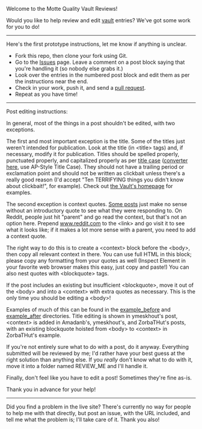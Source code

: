 Welcome to the Motte Quality Vault Reviews!

Would you like to help review and edit [vault](https://www.vault.themotte.org/) entries? We've got some work for you to do!

----

Here's the first prototype instructions, let me know if anything is unclear.

* Fork this repo, then clone your fork using Git.
* Go to the [Issues](https://github.com/themotte/vault_review/issues) page. Leave a comment on a post block saying that you're handling it (so nobody else grabs it.)
* Look over the entries in the numbered post block and edit them as per the instructions near the end.
* Check in your work, push it, and send a [pull request](https://docs.github.com/en/github/collaborating-with-pull-requests/proposing-changes-to-your-work-with-pull-requests/creating-a-pull-request).
* Repeat as you have time!

----

Post editing instructions:

In general, most of the things in a post shouldn't be edited, with two exceptions.

The first and most important exception is the title. Some of the titles just weren't intended for publication. Look at the title (in &lt;title&gt; tags) and, if necessary, modify it for publication. Titles should be spelled properly, punctuated properly, and capitalized properly as per [title case](https://en.wikipedia.org/wiki/Title_case) ([converter here](https://titlecase.com/), use AP-Style Title Case). They should not have a trailing period or exclamation point and should not be written as clickbait unless there's a really good reason (I'd accept "Ten TERRIFYING things you didn't know about clickbait!", for example). Check out [the Vault's homepage](https://www.vault.themotte.org/) for examples.

The second exception is context quotes. [Some posts](https://www.vault.themotte.org/post/the_internets_effect_on_publishing) just make no sense without an introductory quote to see what they were responding to. On Reddit, people just hit "parent" and go read the context, but that's not an option here. Prepend www.reddit.com to the &lt;link&gt; and go visit it to see what it looks like; if it makes a lot more sense with a parent, you need to add a context quote.

The right way to do this is to create a &lt;context&gt; block before the &lt;body&gt;, then copy all relevant context in there. You can use full HTML in this block; please copy any formatting from your quotes as well (Inspect Element in your favorite web browser makes this easy, just copy and paste!) You can also nest quotes with &lt;blockquote&gt; tags.

If the post includes an existing but insufficient &lt;blockquote&gt;, move it out of the &lt;body&gt; and into a &lt;context&gt; with extra quotes as necessary. This is the only time you should be editing a &lt;body&gt;!

Examples of much of this can be found in the [example_before](https://github.com/themotte/vault_review/tree/master/example_before) and [example_after](https://github.com/themotte/vault_review/tree/master/example_after) directories. Title editing is shown in ymeskhout's post, &lt;context&gt; is added in Amadanb's, ymeskhout's, and ZorbaTHut's posts, with an existing blockquote hoisted from &lt;body&gt; to &lt;context&gt; in ZorbaTHut's example.

If you're not entirely sure what to do with a post, do it anyway. Everything submitted will be reviewed by me; I'd rather have your best guess at the right solution than anything else. If you *really* don't know what to do with it, move it into a folder named REVIEW_ME and I'll handle it.

Finally, don't feel like you have to edit a post! Sometimes they're fine as-is.

Thank you in advance for your help!

----

Did you find a problem in the live site? There's currently no way for people to help me with that directly, but post an issue, with the URL included, and tell me what the problem is; I'll take care of it. Thank you also!